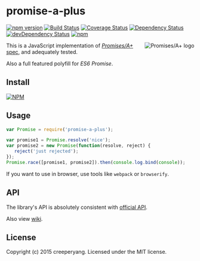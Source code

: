 # promise-a-plus

[![npm version](https://badge.fury.io/js/promise-a-plus.svg)](https://badge.fury.io/js/promise-a-plus)
[![Build Status](https://travis-ci.org/creeperyang/promise-a-plus.svg?branch=master)](https://travis-ci.org/creeperyang/promise-a-plus)
[![Coverage Status](https://coveralls.io/repos/github/creeperyang/promise-a-plus/badge.svg?branch=master)](https://coveralls.io/github/creeperyang/promise-a-plus?branch=master)
[![Dependency Status](https://david-dm.org/creeperyang/promise-a-plus.svg)](https://david-dm.org/creeperyang/promise-a-plus)
[![devDependency Status](https://david-dm.org/creeperyang/promise-a-plus/dev-status.svg)](https://david-dm.org/creeperyang/promise-a-plus#info=devDependencies)
[![npm](https://img.shields.io/npm/dm/promise-a-plus.svg)](https://www.npmjs.com/package/promise-a-plus)

<a href="https://promisesaplus.com/">
    <img src="https://promisesaplus.com/assets/logo-small.png" alt="Promises/A+ logo" title="Promises/A+ 1.0 compliant" align="right" />
</a>

This is a JavaScript implementation of [*Promises/A+* spec](https://github.com/promises-aplus/promises-spec), and adequately tested.

Also a full featured polyfill for *ES6 Promise*.


## Install

[![NPM](https://nodei.co/npm/promise-a-plus.png?downloads=true&downloadRank=true&stars=true)](https://nodei.co/npm/promise-a-plus/)

## Usage

```js
var Promise = require('promise-a-plus');

var promise1 = Promise.resolve('nice');
var promise2 = new Promise(function(resolve, reject) {
   reject('just rejected');
});
Promise.race([promise1, promise2]).then(console.log.bind(console));
```

If you want to use in browser, use tools like `webpack` or `browserify`.

## API

The library's API is absolutely consistent with [official API](https://developer.mozilla.org/en-US/docs/Web/JavaScript/Reference/Global_Objects/Promise).

Also view [wiki](https://github.com/creeperyang/promise-a-plus/wiki/API).

## License
Copyright (c) 2015 creeperyang. Licensed under the MIT license.
